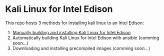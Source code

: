 # Kali Linux for Intel Edison
This repo hosts 3 methods for installing kali linux to an Intel Edison:   
1. [Manually building and installing Kali Linux for Intel Edison](ManualBuild.md)   
2. Automatically building Kali Linux for Intel Edison with ansible (comming soon...)   
3. Downloading and installing precompiled images (comming soon...)   
